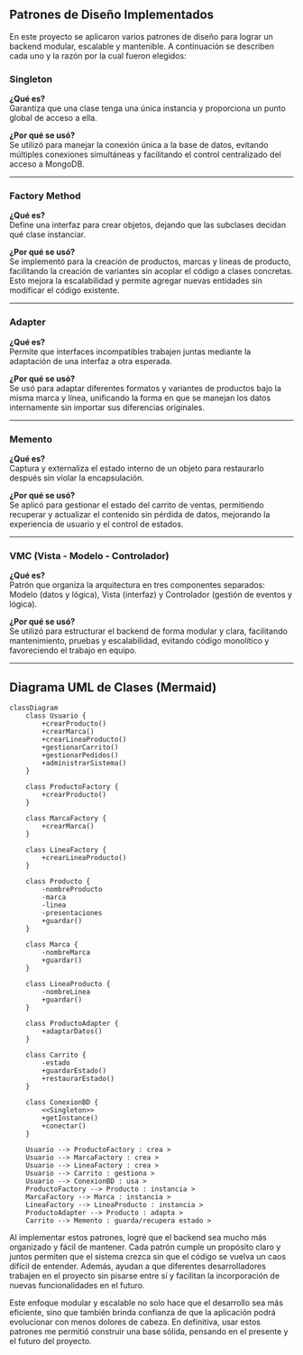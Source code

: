 ## Patrones de Diseño Implementados

En este proyecto se aplicaron varios patrones de diseño para lograr un backend modular, escalable y mantenible. A continuación se describen cada uno y la razón por la cual fueron elegidos:

### Singleton  
**¿Qué es?**  
Garantiza que una clase tenga una única instancia y proporciona un punto global de acceso a ella.

**¿Por qué se usó?**  
Se utilizó para manejar la conexión única a la base de datos, evitando múltiples conexiones simultáneas y facilitando el control centralizado del acceso a MongoDB.

---

### Factory Method  
**¿Qué es?**  
Define una interfaz para crear objetos, dejando que las subclases decidan qué clase instanciar.

**¿Por qué se usó?**  
Se implementó para la creación de productos, marcas y líneas de producto, facilitando la creación de variantes sin acoplar el código a clases concretas. Esto mejora la escalabilidad y permite agregar nuevas entidades sin modificar el código existente.

---

### Adapter  
**¿Qué es?**  
Permite que interfaces incompatibles trabajen juntas mediante la adaptación de una interfaz a otra esperada.

**¿Por qué se usó?**  
Se usó para adaptar diferentes formatos y variantes de productos bajo la misma marca y línea, unificando la forma en que se manejan los datos internamente sin importar sus diferencias originales.

---

### Memento  
**¿Qué es?**  
Captura y externaliza el estado interno de un objeto para restaurarlo después sin violar la encapsulación.

**¿Por qué se usó?**  
Se aplicó para gestionar el estado del carrito de ventas, permitiendo recuperar y actualizar el contenido sin pérdida de datos, mejorando la experiencia de usuario y el control de estados.

---

### VMC (Vista - Modelo - Controlador)  
**¿Qué es?**  
Patrón que organiza la arquitectura en tres componentes separados: Modelo (datos y lógica), Vista (interfaz) y Controlador (gestión de eventos y lógica).

**¿Por qué se usó?**  
Se utilizó para estructurar el backend de forma modular y clara, facilitando mantenimiento, pruebas y escalabilidad, evitando código monolítico y favoreciendo el trabajo en equipo.

---

## Diagrama UML de Clases (Mermaid)

```mermaid
classDiagram
    class Usuario {
        +crearProducto()
        +crearMarca()
        +crearLineaProducto()
        +gestionarCarrito()
        +gestionarPedidos()
        +administrarSistema()
    }

    class ProductoFactory {
        +crearProducto()
    }

    class MarcaFactory {
        +crearMarca()
    }

    class LineaFactory {
        +crearLineaProducto()
    }

    class Producto {
        -nombreProducto
        -marca
        -linea
        -presentaciones
        +guardar()
    }

    class Marca {
        -nombreMarca
        +guardar()
    }

    class LineaProducto {
        -nombreLinea
        +guardar()
    }

    class ProductoAdapter {
        +adaptarDatos()
    }

    class Carrito {
        -estado
        +guardarEstado()
        +restaurarEstado()
    }

    class ConexionBD {
        <<Singleton>>
        +getInstance()
        +conectar()
    }

    Usuario --> ProductoFactory : crea >
    Usuario --> MarcaFactory : crea >
    Usuario --> LineaFactory : crea >
    Usuario --> Carrito : gestiona >
    Usuario --> ConexionBD : usa >
    ProductoFactory --> Producto : instancia >
    MarcaFactory --> Marca : instancia >
    LineaFactory --> LineaProducto : instancia >
    ProductoAdapter --> Producto : adapta >
    Carrito --> Memento : guarda/recupera estado >
```

Al implementar estos patrones, logré que el backend sea mucho más organizado y fácil de mantener. Cada patrón cumple un propósito claro y juntos permiten que el sistema crezca sin que el código se vuelva un caos difícil de entender. Además, ayudan a que diferentes desarrolladores trabajen en el proyecto sin pisarse entre sí y facilitan la incorporación de nuevas funcionalidades en el futuro.

Este enfoque modular y escalable no solo hace que el desarrollo sea más eficiente, sino que también brinda confianza de que la aplicación podrá evolucionar con menos dolores de cabeza. En definitiva, usar estos patrones me permitió construir una base sólida, pensando en el presente y el futuro del proyecto.
